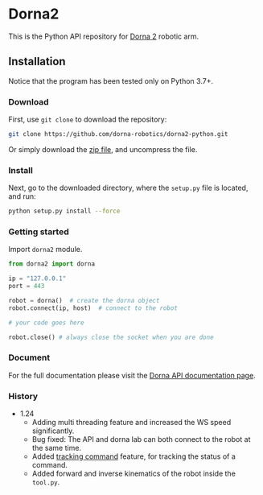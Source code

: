 # Dorna2 
This is the Python API repository for [Dorna 2][dorna] robotic arm.   

## Installation
Notice that the program has been tested only on Python 3.7+.

### Download
First, use `git clone` to download the repository:  
```bash
git clone https://github.com/dorna-robotics/dorna2-python.git
```
Or simply download the [zip file](https://github.com/dorna-robotics/dorna2-python/archive/master.zip), and uncompress the file.  

### Install
Next, go to the downloaded directory, where the `setup.py` file is located, and run:
```bash
python setup.py install --force
```

### Getting started
Import `dorna2` module.
``` python
from dorna2 import dorna

ip = "127.0.0.1"
port = 443

robot = dorna()  # create the dorna object
robot.connect(ip, host)  # connect to the robot

# your code goes here

robot.close() # always close the socket when you are done
```  

### Document
For the full documentation please visit the [Dorna API documentation page](https://doc.dorna.ai/docs/api/python/manual).

### History
- 1.24
    - Adding multi threading feature and increased the WS speed significantly.
    - Bug fixed: The API and dorna lab can both connect to the robot at the same time.
    - Added [tracking command](https://doc.dorna.ai/docs/api/python/manual/#tracking-command) feature, for tracking the status of a command.
    - Added forward and inverse kinematics of the robot inside the `tool.py`.

[dorna]: https://dorna.ai